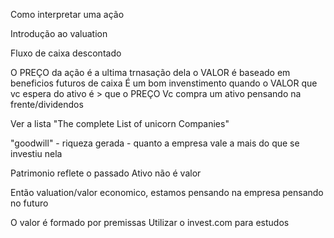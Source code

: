 Como interpretar uma ação

Introdução ao valuation

Fluxo de caixa descontado


O PREÇO da ação é a ultima trnasação dela
o VALOR é baseado em beneficios futuros de caixa
É um bom invenstimento quando o VALOR que vc espera do ativo é > que o PREÇO
Vc compra um ativo pensando na frente/dividendos

Ver a lista "The complete List of unicorn Companies"

"goodwill" - riqueza gerada - quanto a empresa vale a mais do que se investiu nela

Patrimonio reflete o passado
Ativo não é valor

Então valuation/valor economico, estamos pensando na empresa pensando no futuro

O valor é formado por premissas
Utilizar o invest.com para estudos
